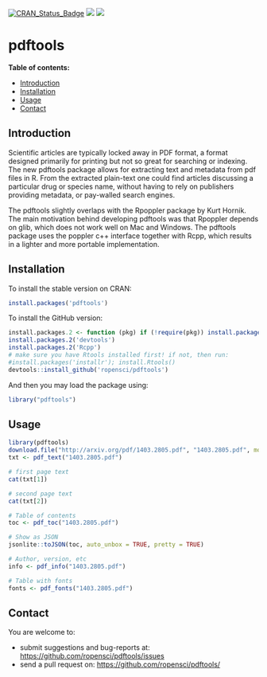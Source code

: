 [![CRAN_Status_Badge](http://www.r-pkg.org/badges/version/pdftools)](http://cran.r-project.org/package=pdftools)
![](http://cranlogs.r-pkg.org/badges/pdftools?color=yellow)
![](http://cranlogs.r-pkg.org/badges/grand-total/pdftools?color=yellowgreen)

# pdftools

**Table of contents:**

* [Introduction](#introduction)
* [Installation](#installation)
* [Usage](#usage)
* [Contact](#contact)


## Introduction

Scientific articles are typically locked away in PDF format, a format designed primarily for printing but not so great for searching or indexing. The new pdftools package allows for extracting text and metadata from pdf files in R. From the extracted plain-text one could find articles discussing a particular drug or species name, without having to rely on publishers providing metadata, or pay-walled search engines.

The pdftools slightly overlaps with the Rpoppler package by Kurt Hornik. The main motivation behind developing pdftools was that Rpoppler depends on glib, which does not work well on Mac and Windows. The pdftools package uses the poppler c++ interface together with Rcpp, which results in a lighter and more portable implementation.


## Installation

To install the stable version on CRAN:

```r
install.packages('pdftools')
```

To install the GitHub version:

```R
install.packages.2 <- function (pkg) if (!require(pkg)) install.packages(pkg);
install.packages.2('devtools')
install.packages.2('Rcpp')
# make sure you have Rtools installed first! if not, then run:
#install.packages('installr'); install.Rtools()
devtools::install_github('ropensci/pdftools')
```

And then you may load the package using:

```R
library("pdftools")
```

## Usage

```r
library(pdftools)
download.file("http://arxiv.org/pdf/1403.2805.pdf", "1403.2805.pdf", mode = "wb")
txt <- pdf_text("1403.2805.pdf")

# first page text
cat(txt[1])

# second page text
cat(txt[2])

# Table of contents
toc <- pdf_toc("1403.2805.pdf")

# Show as JSON
jsonlite::toJSON(toc, auto_unbox = TRUE, pretty = TRUE)

# Author, version, etc
info <- pdf_info("1403.2805.pdf")

# Table with fonts
fonts <- pdf_fonts("1403.2805.pdf")
```

## Contact

You are welcome to:

* submit suggestions and bug-reports at: <https://github.com/ropensci/pdftools/issues>
* send a pull request on: <https://github.com/ropensci/pdftools/>


